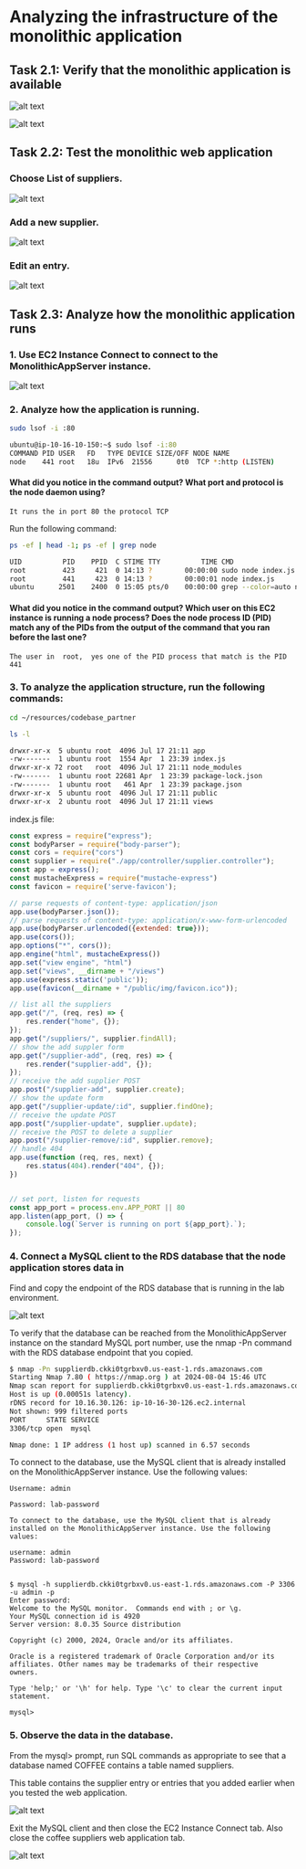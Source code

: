 # Analyzing the infrastructure of the monolithic application

## Task 2.1: Verify that the monolithic application is available
![alt text](images/image-1.png)

![alt text](images/image.png)

## Task 2.2: Test the monolithic web application

### Choose List of suppliers.
![alt text](images/image-2.png)

### Add a new supplier.

![alt text](images/image-3.png)

### Edit an entry.

![alt text](images/image-4.png)

## Task 2.3: Analyze how the monolithic application runs

### 1. Use EC2 Instance Connect to connect to the MonolithicAppServer instance.

![alt text](images/image-7.png)

### 2. Analyze how the application is running.

``` bash
sudo lsof -i :80

ubuntu@ip-10-16-10-150:~$ sudo lsof -i:80
COMMAND PID USER   FD   TYPE DEVICE SIZE/OFF NODE NAME
node    441 root   18u  IPv6  21556      0t0  TCP *:http (LISTEN)
```


#### What did you notice in the command output? What port and protocol is the node daemon using?

```
It runs the in port 80 the protocol TCP

```

Run the following command:  

``` bash
ps -ef | head -1; ps -ef | grep node

UID          PID    PPID  C STIME TTY          TIME CMD
root         423     421  0 14:13 ?        00:00:00 sudo node index.js
root         441     423  0 14:13 ?        00:00:01 node index.js
ubuntu      2501    2400  0 15:05 pts/0    00:00:00 grep --color=auto node
```

#### What did you notice in the command output? Which user on this EC2 instance is running a node process? Does the node process ID (PID) match any of the PIDs from the output of the command that you ran before the last one?

```
The user in  root,  yes one of the PID process that match is the PID 441

```

### 3.  To analyze the application structure, run the following commands:

``` bash
cd ~/resources/codebase_partner

ls -l

drwxr-xr-x  5 ubuntu root  4096 Jul 17 21:11 app
-rw-------  1 ubuntu root  1554 Apr  1 23:39 index.js
drwxr-xr-x 72 root   root  4096 Jul 17 21:11 node_modules
-rw-------  1 ubuntu root 22681 Apr  1 23:39 package-lock.json
-rw-------  1 ubuntu root   461 Apr  1 23:39 package.json
drwxr-xr-x  5 ubuntu root  4096 Jul 17 21:11 public
drwxr-xr-x  2 ubuntu root  4096 Jul 17 21:11 views
```

index.js file:  


``` js
const express = require("express");
const bodyParser = require("body-parser");
const cors = require("cors")
const supplier = require("./app/controller/supplier.controller");
const app = express();
const mustacheExpress = require("mustache-express")
const favicon = require('serve-favicon');

// parse requests of content-type: application/json
app.use(bodyParser.json());
// parse requests of content-type: application/x-www-form-urlencoded
app.use(bodyParser.urlencoded({extended: true}));
app.use(cors());
app.options("*", cors());
app.engine("html", mustacheExpress())
app.set("view engine", "html")
app.set("views", __dirname + "/views")
app.use(express.static('public'));
app.use(favicon(__dirname + "/public/img/favicon.ico"));

// list all the suppliers
app.get("/", (req, res) => {
    res.render("home", {});
});
app.get("/suppliers/", supplier.findAll);
// show the add suppler form
app.get("/supplier-add", (req, res) => {
    res.render("supplier-add", {});
});
// receive the add supplier POST
app.post("/supplier-add", supplier.create);
// show the update form
app.get("/supplier-update/:id", supplier.findOne);
// receive the update POST
app.post("/supplier-update", supplier.update);
// receive the POST to delete a supplier
app.post("/supplier-remove/:id", supplier.remove);
// handle 404
app.use(function (req, res, next) {
    res.status(404).render("404", {});
})


// set port, listen for requests
const app_port = process.env.APP_PORT || 80
app.listen(app_port, () => {
    console.log(`Server is running on port ${app_port}.`);
});

```

### 4. Connect a MySQL client to the RDS database that the node application stores data in

Find and copy the endpoint of the RDS database that is running in the lab environment.

![alt text](images/image-8.png)

To verify that the database can be reached from the MonolithicAppServer instance on the standard MySQL port number, use the nmap -Pn command with the RDS database endpoint that you copied.

```bash 
$ nmap -Pn supplierdb.ckki0tgrbxv0.us-east-1.rds.amazonaws.com
Starting Nmap 7.80 ( https://nmap.org ) at 2024-08-04 15:46 UTC
Nmap scan report for supplierdb.ckki0tgrbxv0.us-east-1.rds.amazonaws.com (10.16.30.126)
Host is up (0.00051s latency).
rDNS record for 10.16.30.126: ip-10-16-30-126.ec2.internal
Not shown: 999 filtered ports
PORT     STATE SERVICE
3306/tcp open  mysql

Nmap done: 1 IP address (1 host up) scanned in 6.57 seconds
```

To connect to the database, use the MySQL client that is already installed on the MonolithicAppServer instance. Use the following values:

    Username: admin

    Password: lab-password


```
To connect to the database, use the MySQL client that is already installed on the MonolithicAppServer instance. Use the following values:

username: admin
Password: lab-password
```

```

$ mysql -h supplierdb.ckki0tgrbxv0.us-east-1.rds.amazonaws.com -P 3306 -u admin -p
Enter password: 
Welcome to the MySQL monitor.  Commands end with ; or \g.
Your MySQL connection id is 4920
Server version: 8.0.35 Source distribution

Copyright (c) 2000, 2024, Oracle and/or its affiliates.

Oracle is a registered trademark of Oracle Corporation and/or its
affiliates. Other names may be trademarks of their respective
owners.

Type 'help;' or '\h' for help. Type '\c' to clear the current input statement.

mysql> 
```


### 5.  Observe the data in the database.
From the mysql> prompt, run SQL commands as appropriate to see that a database named COFFEE contains a table named suppliers.

This table contains the supplier entry or entries that you added earlier when you tested the web application.

![alt text](images/image-13.png)


Exit the MySQL client and then close the EC2 Instance Connect tab. Also close the coffee suppliers web application tab.

![alt text](images/image-14.png)